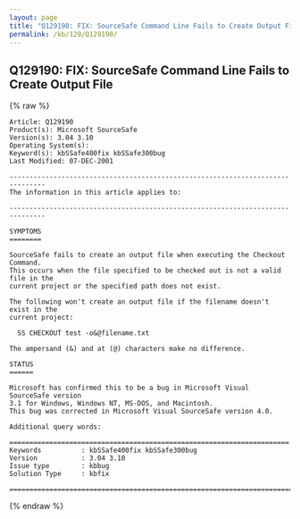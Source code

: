 ```yaml
---
layout: page
title: "Q129190: FIX: SourceSafe Command Line Fails to Create Output File"
permalink: /kb/129/Q129190/
---
```


## Q129190: FIX: SourceSafe Command Line Fails to Create Output File

{% raw %}

	Article: Q129190
	Product(s): Microsoft SourceSafe
	Version(s): 3.04 3.10
	Operating System(s): 
	Keyword(s): kbSSafe400fix kbSSafe300bug
	Last Modified: 07-DEC-2001
	
	-------------------------------------------------------------------------------
	The information in this article applies to:
	
	-------------------------------------------------------------------------------
	
	SYMPTOMS
	========
	
	SourceSafe fails to create an output file when executing the Checkout Command.
	This occurs when the file specified to be checked out is not a valid file in the
	current project or the specified path does not exist.
	
	The following won't create an output file if the filename doesn't exist in the
	current project:
	
	  SS CHECKOUT test -o&@filename.txt
	
	The ampersand (&) and at (@) characters make no difference.
	
	STATUS
	======
	
	Microsoft has confirmed this to be a bug in Microsoft Visual SourceSafe version
	3.1 for Windows, Windows NT, MS-DOS, and Macintosh.
	This bug was corrected in Microsoft Visual SourceSafe version 4.0.
	
	Additional query words:
	
	======================================================================
	Keywords          : kbSSafe400fix kbSSafe300bug 
	Version           : 3.04 3.10
	Issue type        : kbbug
	Solution Type     : kbfix
	
	=============================================================================
	

{% endraw %}
